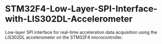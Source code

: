 # STM32F4-Low-Layer-SPI-Interface-with-LIS302DL-Accelerometer
Low-layer SPI interface for real-time acceleration data acquisition using the LIS302DL accelerometer on the STM32F4 microcontroller.
